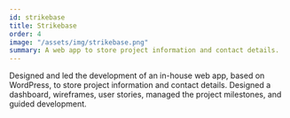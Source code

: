 ```yaml
---
id: strikebase
title: Strikebase
order: 4
image: "/assets/img/strikebase.png"
summary: A web app to store project information and contact details.
---
```


Designed and led the development of an in-house web app, based on WordPress, to store project information and contact details. Designed a dashboard, wireframes, user stories, managed the project milestones, and guided development.
